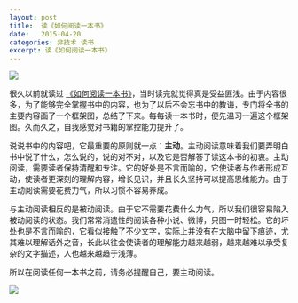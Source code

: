 ```yaml
---
layout: post
title:  读《如何阅读一本书》
date:   2015-04-20
categories: 非技术 读书
excerpt: 读《如何阅读一本书》
---
```


![](https://github.com/HarmonyHu/harmonyhu.github.io/raw/master/_posts/images/read_a_book2.jpg) 

很久以前就读过
[《如何阅读一本书》](https://github.com/HarmonyHu/harmonyhu.github.io/raw/master/_posts/books/如何阅读一本书.epub)，当时读完就觉得真是受益匪浅。由于内容很多，为了能够完全掌握书中的内容，也为了以后不会忘书中的教诲，专门将全书的主要内容画了一个框架图，总结了下来。每每读一本书时，便先温习一遍这个框架图。久而久之，自我感觉对书籍的掌控能力提升了。  

说说书中的内容吧，它最重要的原则就一点：**主动**。主动阅读意味着我们要弄明白书中说了什么，怎么说的，说的对不对，以及它是否解答了读这本书的初衷。主动阅读，需要读者保持清醒和专注。它的好处是不言而喻的，它使读者与作者形成互动，使读者更深刻的理解内容，增长见识，并且长久坚持可以提高思维能力。由于主动阅读需要花费力气，所以习惯不容易养成。  

与主动阅读相反的是被动阅读。由于它不需要花费什么力气，所以我们很容易陷入被动阅读的状态。我们常常消遣性的阅读各种小说、微博，只图一时轻松。它的坏处也是不言而喻的，它看似接触了不少文字，实际上并没有在大脑中留下痕迹，尤其难以理解话外之音，长此以往会使读者的理解能力越来越弱，越来越难以承受复杂的文字描述，人也越来越趋于浅薄。  

所以在阅读任何一本书之前，请务必提醒自己，要主动阅读。  

![](https://github.com/HarmonyHu/harmonyhu.github.io/raw/master/_posts/images/read_a_book.jpg) 
